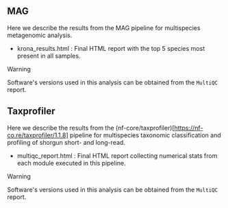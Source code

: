 ## MAG

Here we describe the results from the MAG pipeline for multispecies metagenomic analysis.

* krona_results.html​ : Final HTML report with the top 5 species most present in all samples.

> [!WARNING]
> Software's versions used in this analysis can be obtained from the  `MultiQC` report.

## Taxprofiler

Here we describe the results from the (nf-core/taxprofiler)[https://nf-co.re/taxprofiler/1.1.8] pipeline for multispecies taxonomic classification and profiling of shorgun short- and long-read.

* multiqc_report.html​ : Final HTML report collecting numerical stats from each module executed in this pipeline.

> [!WARNING]
> Software's versions used in this analysis can be obtained from the  `MultiQC` report.